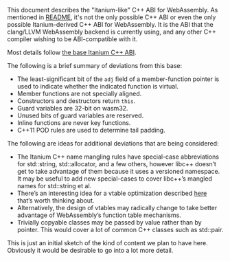 This document describes the "Itanium-like" C++ ABI for WebAssembly. As mentioned
in [README](README.md), it's not the only possible C++ ABI or even the only
possible Itanium-derived C++ ABI for WebAssembly. It is the ABI that the
clang/LLVM WebAssembly backend is currently using, and any other C++ compiler
wishing to be ABI-compatible with it.

Most details follow
[the base Itanium C++ ABI](https://itanium-cxx-abi.github.io/cxx-abi/abi.html).

The following is a brief summary of deviations from this base:

 - The least-significant bit of the `adj` field of a member-function pointer is
   used to indicate whether the indicated function is virtual.
 - Member functions are not specially aligned.
 - Constructors and destructors return `this`.
 - Guard variables are 32-bit on wasm32.
 - Unused bits of guard variables are reserved.
 - Inline functions are never key functions.
 - C++11 POD rules are used to determine tail padding.

The following are ideas for additional deviations that are being considered:

 - The Itanium C++ name mangling rules have special-case abbreviations for
   std::string, std::allocator, and a few others, however libc++ doesn’t get to
   take advantage of them because it uses a versioned namespace. It may be
   useful to add new special-cases to cover libc++’s mangled names for
   std::string et al.
 - There’s an interesting idea for a vtable optimization described
   [here](https://llvm.org/bugs/show_bug.cgi?id=26723) that’s worth thinking
   about.
 - Alternatively, the design of vtables may radically change to take better
   advantage of WebAssembly’s function table mechanisms.
 - Trivially copyable classes may be passed by value rather than by pointer.
   This would cover a lot of common C++ classes such as std::pair.

This is just an initial sketch of the kind of content we plan to have here.
Obviously it would be desirable to go into a lot more detail.
